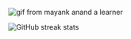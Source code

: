 

![gif from mayank anand a learner](https://media.giphy.com/media/KNLTurtmQ348onnK4W/giphy.gif)

![GitHub streak stats](https://github-readme-streak-stats.herokuapp.com/?user=mayank404)
